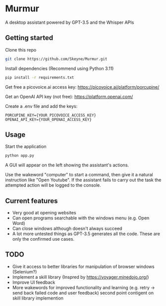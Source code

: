 # Murmur
A desktop assistant powered by GPT-3.5 and the Whisper APIs

## Getting started
Clone this repo
```bash
git clone https://github.com/Skeyne/Murmur.git
```
Install dependencies (Recommend using Python 3.11)
```bash
pip install -r requirements.txt
```
Get free a picovoice.ai access key: https://picovoice.ai/platform/porcupine/

Get an OpenAI API key (not free): https://platform.openai.com/

Create a .env file and add the keys:
```
PORCUPINE_KEY={YOUR_PICOVOICE_ACCESS_KEY}
OPENAI_API_KEY={YOUR_OPENAI_ACCESS_KEY}
```
## Usage
Start the application
```bash
python app.py
```
A GUI will appear on the left showing the assistant's actions.

Use the wakeword "computer" to start a command, then give it a natural instruction like "Open Youtube". If the assistant fails to carry out the task the attempted action will be logged to the console.

## Current features
- Very good at opening websites
- Can open programs searchable with the windows menu (e.g. Open Word)
- Can close windows although doesn't always succeed
- A lot more untested things as GPT-3.5 generates all the code. These are only the confirmed use cases.

## TODO
- Give it access to better libraries for manipulation of browser windows (Selenium?)
- Implement a skill library (Inspred by https://voyager.minedojo.org/)
- Improve UI feedback
- More wakewords for improved functionality and learning (e.g. retry -> send back failed code and user feedback) second point contigent on skill library implemention
